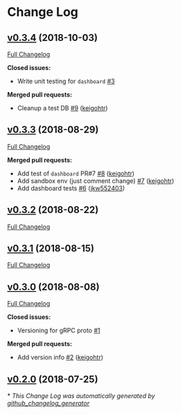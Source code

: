 # Change Log

## [v0.3.4](https://github.com/drucker/drucker-parent/tree/v0.3.4) (2018-10-03)
[Full Changelog](https://github.com/drucker/drucker-parent/compare/v0.3.3...v0.3.4)

**Closed issues:**

- Write unit testing for `dashboard` [\#3](https://github.com/drucker/drucker-parent/issues/3)

**Merged pull requests:**

- Cleanup a test DB [\#9](https://github.com/drucker/drucker-parent/pull/9) ([keigohtr](https://github.com/keigohtr))

## [v0.3.3](https://github.com/drucker/drucker-parent/tree/v0.3.3) (2018-08-29)
[Full Changelog](https://github.com/drucker/drucker-parent/compare/v0.3.2...v0.3.3)

**Merged pull requests:**

- Add test of `dashboard` PR\#7 [\#8](https://github.com/drucker/drucker-parent/pull/8) ([keigohtr](https://github.com/keigohtr))
- Add sandbox env \(just comment change\) [\#7](https://github.com/drucker/drucker-parent/pull/7) ([keigohtr](https://github.com/keigohtr))
- Add dashboard tests [\#6](https://github.com/drucker/drucker-parent/pull/6) ([jkw552403](https://github.com/jkw552403))

## [v0.3.2](https://github.com/drucker/drucker-parent/tree/v0.3.2) (2018-08-22)
[Full Changelog](https://github.com/drucker/drucker-parent/compare/v0.3.1...v0.3.2)

## [v0.3.1](https://github.com/drucker/drucker-parent/tree/v0.3.1) (2018-08-15)
[Full Changelog](https://github.com/drucker/drucker-parent/compare/v0.3.0...v0.3.1)

## [v0.3.0](https://github.com/drucker/drucker-parent/tree/v0.3.0) (2018-08-08)
[Full Changelog](https://github.com/drucker/drucker-parent/compare/v0.2.0...v0.3.0)

**Closed issues:**

- Versioning for gRPC proto [\#1](https://github.com/drucker/drucker-parent/issues/1)

**Merged pull requests:**

- Add version info [\#2](https://github.com/drucker/drucker-parent/pull/2) ([keigohtr](https://github.com/keigohtr))

## [v0.2.0](https://github.com/drucker/drucker-parent/tree/v0.2.0) (2018-07-25)


\* *This Change Log was automatically generated by [github_changelog_generator](https://github.com/skywinder/Github-Changelog-Generator)*